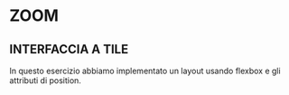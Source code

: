 # ZOOM

## INTERFACCIA A TILE

In questo esercizio abbiamo implementato un layout usando flexbox e gli attributi di position.